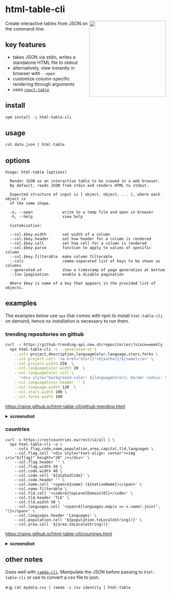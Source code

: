 # html-table-cli

<a href="https://raine.github.io/html-table-cli/github-trending.html">
  <img align="right" width="240" src="https://raine.github.io/html-table-cli/github-trending_thumb.png"/>
</a>

Create interactive tables from JSON on the command-line.

## key features

- takes JSON via stdin, writes a standalone HTML file to stdout
- alternatively, view instantly in browser with `--open`
- customize column-specific rendering through arguments
- uses [`react-table`](https://react-table.js.org/)

## install

```sh
npm install -g html-table-cli
```

## usage

```sh
cat data.json | html-table
```

## options

```
Usage: html-table [options]

  Render JSON as an interactive table to be viewed in a web browser.
  By default, reads JSON from stdin and renders HTML to stdout.

  Expected structure of input is [ object, object, ... ], where each object is
  of the same shape.

  -o, --open             write to a temp file and open in browser
  -h, --help             view help

  Customization:

  --col.$key.width       set width of a column
  --col.$key.header      set how header for a column is rendered
  --col.$key.cell        set how cell for a column is rendered
  --col.$key.parse       function to apply to values of specific column
  --col.$key.filterable  make column filterable
  --cols                 comma-separated list of keys to be shown as columns
  --generated-at         show a timestamp of page generation at bottom
  --[no-]pagination      enable & disable pagination

  Where $key is name of a key that appears in the provided list of objects.
```

## examples

The examples below use `npx` that comes with npm to install `html-table-cli` on
demand, hence no installation is necessary to run them.

### trending repositories on github

```sh
curl -s https://github-trending-api.now.sh/repositories\?since=weekly |\
  npx html-table-cli -o --generated-at \
    --cols project,description,languageColor,language,stars,forks \
    --col.project.cell '<a href="${url}">${author}/${name}</a>' \
    --col.project.width 250  \
    --col.languageColor.width 20  \
    --col.languageColor.cell \
      '<div style="background-color: ${languageColor}; border-radius: 500px; width: 10px; height: 10px; display: inline-block;" />' \
    --col.languageColor.header '' \
    --col.language.width 120  \
    --col.stars.width 100 \
    --col.forks.width 100
```
https://raine.github.io/html-table-cli/github-trending.html

<details><summary><strong>screenshot</strong></summary>
<a href="https://raine.github.io/html-table-cli/github-trending.png">
<img src="https://raine.github.io/html-table-cli/github-trending.png"/>
</a>
</details>

### countries

```
curl -s https://restcountries.eu/rest/v2/all | \
  npx html-table-cli -o \
    --cols flag,code,name,population,area,capital,tld,languages \
    --col.flag.cell '<div style="text-align: center"><img src="${flag}" height="20" /></div>' \
    --col.flag.header '' \
    --col.flag.width 50 \
    --col.code.width 40 \
    --col.code.cell '${alpha2Code}' \
    --col.code.header '' \
    --col.name.cell '<span>${name} (${nativeName})</span>' \
    --col.name.filterable \
    --col.tld.cell '<code>${topLevelDomain[0]}</code>' \
    --col.tld.header 'TLD' \
    --col.tld.width 50 \
    --col.languages.cell '<span>${languages.map(x => x.name).join(", ")}</span>' \
    --col.languages.header 'Languages' \
    --col.population.cell '${population.toLocaleString()}' \
    --col.area.cell '${area.toLocaleString()}'
```

https://raine.github.io/html-table-cli/countries.html

<details><summary><strong>screenshot</strong></summary>
<a href="https://raine.github.io/html-table-cli/countries.png">
<img src="https://raine.github.io/html-table-cli/countries.png"/>
</a>
</details>

## other notes

Goes well with [`ramda-cli`](https://github.com/raine/ramda-cli). Manipulate the
JSON before passing to `html-table-cli` or use to convert a csv file to json.

e.g. `cat mydata.csv | ramda -i csv identity | html-table`
